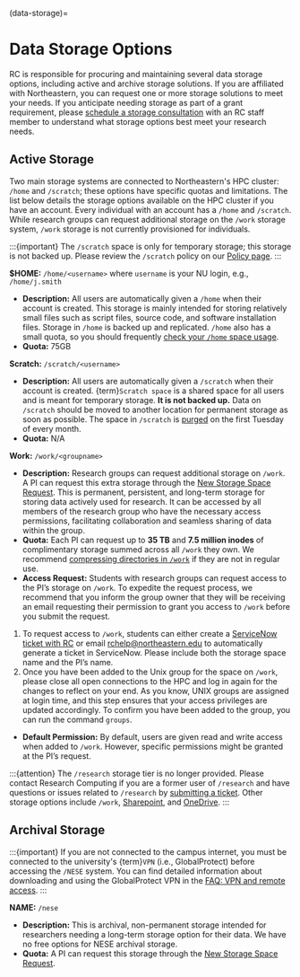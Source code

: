 (data-storage)=

# Data Storage Options

RC is responsible for procuring and maintaining several data storage options, including active and archive storage solutions. If you are affiliated with Northeastern, you can request one or more storage solutions to meet your needs. If you anticipate needing storage as part of a grant requirement, please [schedule a storage consultation] with an RC staff member to understand what storage options best meet your research needs.

## Active Storage

Two main storage systems are connected to Northeastern's HPC cluster: `/home` and `/scratch`; these options have specific quotas and limitations. The list below details the storage options available on the HPC cluster if you have an account. Every individual with an account has a `/home` and `/scratch`. While research groups can request additional storage on the `/work` storage system, `/work` storage is not currently provisioned for individuals.

:::{important}
The `/scratch` space is only for temporary storage; this storage is not backed up. Please review the `/scratch` policy on our [Policy page].
:::

**$HOME:** `/home/<username>` where `username` is your NU login, e.g., `/home/j.smith`
- **Description:** All users are automatically given a `/home` when their account is created. This storage is mainly intended for storing relatively small files such as script files, source code, and software installation files. Storage in `/home` is backed up and replicated. `/home` also has a small quota, so you should frequently [check your `/home` space usage](https://rc-docs.northeastern.edu/en/latest/best-practices/homequota.html). 
- **Quota:** 75GB

**Scratch:** `/scratch/<username>`
- **Description:** All users are automatically given a `/scratch` when their account is created. {term}`Scratch space` is a shared space for all users and is meant for temporary storage. **It is not backed up.** Data on `/scratch` should be moved to another location for permanent storage as soon as possible. The space in `/scratch` is [purged](https://rc-docs.northeastern.edu/en/latest/best-practices/homequota.html) on the first Tuesday of every month. 
- **Quota:** N/A

**Work:** `/work/<groupname>`
- **Description:** Research groups can request additional storage on `/work`. A PI can request this extra storage through the [New Storage Space Request]. This is permanent, persistent, and long-term storage for storing data actively used for research. It can be accessed by all members of the research group who have the necessary access permissions, facilitating collaboration and seamless sharing of data within the group.
- **Quota:** Each PI can request up to **35 TB** and **7.5 million inodes** of complimentary storage summed across all `/work` they own. We recommend [compressing directories in `/work`](https://rc-docs.northeastern.edu/en/latest/best-practices/workquota.html) if they are not in regular use. 
- **Access Request:** Students with research groups can request access to the PI’s storage on `/work`. To expedite the request process, we recommend that you inform the group owner that they will be receiving an email requesting their permission to grant you access to `/work` before you submit the request.

1. To request access to `/work`, students can either create a  [ServiceNow ticket with RC] or email [rchelp@northeastern.edu](mailto:rchelp%40northeastern.edu) to automatically generate a ticket in ServiceNow. Please include both the storage space name and the PI’s name.
1. Once you have been added to the Unix group for the space on `/work`, please close all open connections to the HPC and log in again for the changes to reflect on your end. As you know, UNIX groups are assigned at login time, and this step ensures that your access privileges are updated accordingly. To confirm you have been added to the group, you can run the command `groups`.
- **Default Permission:** By default, users are given read and write access when added to `/work`. However, specific permissions might be granted at the PI’s request.


:::{attention}
The `/research` storage tier is no longer provided. Please contact Research Computing if you are a former user of `/research` and have questions or issues related to `/research` by [submitting a ticket]. Other storage options include `/work`, [Sharepoint], and [OneDrive].
:::

##  Archival Storage

:::{important}
If you are not connected to the campus internet, you must be connected to the university's {term}`VPN` (i.e., GlobalProtect) before accessing the `/NESE` system. You can find detailed information about downloading and using the GlobalProtect VPN in the [FAQ: VPN and remote access].
:::

**NAME:** `/nese`
- **Description:** This is archival, non-permanent storage intended for researchers needing a long-term storage option for their data. We have no free options for NESE archival storage.
- **Quota:** A PI can request this storage through the [New Storage Space Request].

[FAQ: VPN and remote access]: https://service.northeastern.edu/tech?id=kb_article_view&sysparm_article=KB0013983>
[New Storage Space Request]: https://bit.ly/NURC-NewStorage
[OneDrive]: https://service.northeastern.edu/tech?id=kb_article&sysparm_article=KB0012764
[Policy page]: https://rc.northeastern.edu/research-projects-storage-space-policy/
[schedule a storage consultation]: https://rc.northeastern.edu/support/consulting
[ServiceNow ticket with RC]: https://service.northeastern.edu/tech?id=sc_cat_item&sys_id=0a0bfc5adb9f1fc075892f17d4961993
[Sharepoint]: https://service.northeastern.edu/tech?id=kb_article&sysparm_article=KB0012695
[submitting a ticket]: https://bit.ly/NURC-Assistance
